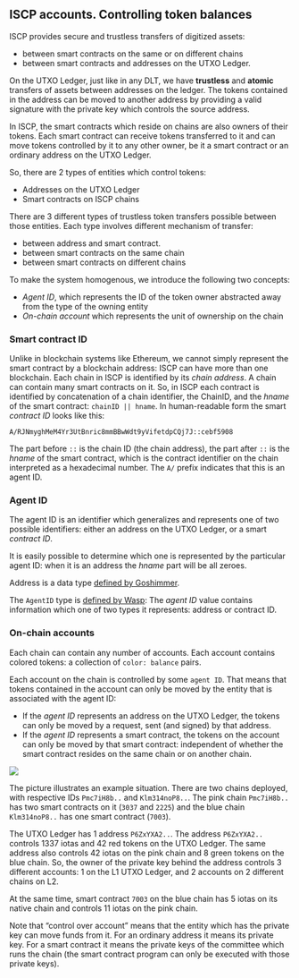 ## ISCP accounts. Controlling token balances

ISCP provides secure and trustless transfers of digitized assets:
- between smart contracts on the same or on different chains
- between smart contracts and addresses on the UTXO Ledger.

On the UTXO Ledger, just like in any DLT, we have **trustless** and
**atomic** transfers of assets between addresses on the ledger. The tokens
contained in the address can be moved to another address by providing a valid
signature with the private key which controls the source address.

In ISCP, the smart contracts which reside on chains are also owners of their
tokens. Each smart contract can receive tokens transferred to it and can move
tokens controlled by it to any other owner, be it a smart contract or an
ordinary address on the UTXO Ledger.

So, there are 2 types of entities which control tokens:

* Addresses on the UTXO Ledger
* Smart contracts on ISCP chains

There are 3 different types of trustless token transfers possible between those 
entities. Each type involves different mechanism of transfer:

* between address and smart contract.
* between smart contracts on the same chain
* between smart contracts on different chains

To make the system homogenous, we introduce the following two concepts:

* _Agent ID_, which represents the ID of the token owner abstracted away from 
  the type of the owning entity
* _On-chain account_ which represents the unit of ownership on the chain

### Smart contract ID

Unlike in blockchain systems like Ethereum, we cannot simply represent the smart
contract by a blockchain address: ISCP can have more than one blockchain. Each
chain in ISCP is identified by its _chain address_. A chain can contain many
smart contracts on it. So, in ISCP each contract is identified by concatenation
of a chain identifier, the ChainID, and the _hname_ of the smart contract:
`chainID || hname`. In human-readable form the smart _contract ID_ looks
like this:

```
A/RJNmyghMeM4Yr3UtBnric8mmBBwWdt9yVifetdpCQj7J::cebf5908
```

The part before `::` is the chain ID (the chain address), the part after `::` 
is the _hname_ of the smart contract, which is the contract identifier on the 
chain interpreted as a hexadecimal number. The `A/` prefix indicates that 
this is an agent ID.

### Agent ID

The agent ID is an identifier which generalizes and represents one of two 
possible identifiers: either an address on the UTXO Ledger, or a smart
_contract ID_.

It is easily possible to determine which one is represented by the particular
agent ID: when it is an address the _hname_ part will be all zeroes.

Address is a data
type [defined by Goshimmer](https://github.com/iotaledger/goshimmer/blob/master/packages/ledgerstate/address.go#L43).

The `AgentID` type
is [defined by Wasp](https://github.com/iotaledger/wasp/blob/master/packages/coretypes/agentid.go#L25):
The _agent ID_ value contains information which one of two types it represents:
address or contract ID.

### On-chain accounts

Each chain can contain any number of accounts. Each account contains colored
tokens: a collection of `color: balance` pairs.

Each account on the chain is controlled by some `agent ID`. That means that 
tokens contained in the account can only be moved by the entity that is 
associated with the agent ID:

* If the _agent ID_ represents an address on the UTXO Ledger, the tokens can
  only be moved by a request, sent (and signed) by that address.
* If the _agent ID_ represents a smart contract, the tokens on the account can
  only be moved by that smart contract: independent of whether the smart 
  contract resides on the same chain or on another chain.

![](accounts.png)

The picture illustrates an example situation. There are two chains deployed,
with respective IDs
`Pmc7iH8b..` and `Klm314noP8..`. The pink chain `Pmc7iH8b..` has two smart
contracts on it (`3037` and `2225`) and the blue chain `Klm314noP8..` has one
smart contract (`7003`).

The UTXO Ledger has 1 address `P6ZxYXA2..`. The address `P6ZxYXA2..` controls
1337 iotas and 42 red tokens on the UTXO Ledger. The same address also controls
42 iotas on the pink chain and 8 green tokens on the blue chain. So, the owner
of the private key behind the address controls 3 different accounts: 1 on the L1
UTXO Ledger, and 2 accounts on 2 different chains on L2.

At the same time, smart contract `7003` on the blue chain has 5 iotas on its 
native chain and controls 11 iotas on the pink chain.

Note that “control over account” means that the entity which has the private key
can move funds from it. For an ordinary address it means its private key. For a
smart contract it means the private keys of the committee which runs the chain
(the smart contract program can only be executed with those private keys).
